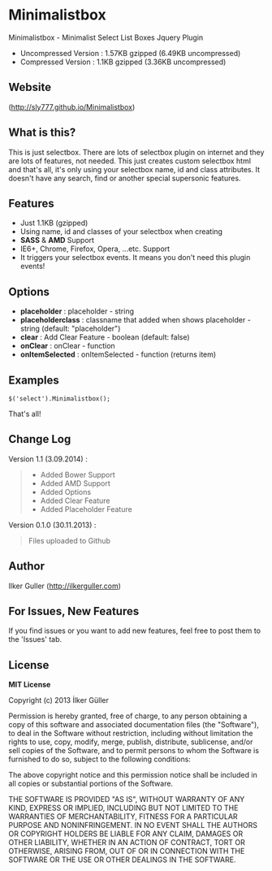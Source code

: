 Minimalistbox
=============

Minimalistbox - Minimalist Select List Boxes Jquery Plugin

- Uncompressed Version : 1.57KB gzipped (6.49KB uncompressed)
- Compressed Version : 1.1KB gzipped (3.36KB uncompressed)

Website
-------
(http://sly777.github.io/Minimalistbox)

What is this?
-------------
This is just selectbox. There are lots of selectbox plugin on internet and they are lots of features, not needed. This just creates custom selectbox html and that's all, it's only using your selectbox name, id and class attributes. It doesn't have any search, find or another special supersonic features.


Features
--------
- Just 1.1KB (gzipped)
- Using name, id and classes of your selectbox when creating
- __SASS__ & __AMD__ Support
- IE6+, Chrome, Firefox, Opera, ...etc. Support
- It triggers your selectbox events. It means you don't need this plugin events!

Options
--------
- __placeholder__ : placeholder - string
- __placeholderclass__ : classname that added when shows placeholder - string (default: "placeholder")
- __clear__ : Add Clear Feature - boolean (default: false)
- __onClear__ : onClear - function
- __onItemSelected__ : onItemSelected - function (returns item)

Examples
--------
```
$('select').Minimalistbox();
```
That's all!


Change Log
--------
Version 1.1 (3.09.2014) :
> - Added Bower Support
> - Added AMD Support
> - Added Options
> - Added Clear Feature
> - Added Placeholder Feature

Version 0.1.0 (30.11.2013) :
> Files uploaded to Github


Author
----------------------------------
Ilker Guller (http://ilkerguller.com)


For Issues, New Features
----------------------------------
If you find issues or you want to add new features, feel free to post them to the 'Issues' tab.


License
----------------------------------
**MIT License**

Copyright (c) 2013 İlker Güller

Permission is hereby granted, free of charge, to any person
obtaining a copy of this software and associated documentation
files (the "Software"), to deal in the Software without
restriction, including without limitation the rights to use,
copy, modify, merge, publish, distribute, sublicense, and/or sell
copies of the Software, and to permit persons to whom the
Software is furnished to do so, subject to the following
conditions:

The above copyright notice and this permission notice shall be
included in all copies or substantial portions of the Software.

THE SOFTWARE IS PROVIDED "AS IS", WITHOUT WARRANTY OF ANY KIND,
EXPRESS OR IMPLIED, INCLUDING BUT NOT LIMITED TO THE WARRANTIES
OF MERCHANTABILITY, FITNESS FOR A PARTICULAR PURPOSE AND
NONINFRINGEMENT. IN NO EVENT SHALL THE AUTHORS OR COPYRIGHT
HOLDERS BE LIABLE FOR ANY CLAIM, DAMAGES OR OTHER LIABILITY,
WHETHER IN AN ACTION OF CONTRACT, TORT OR OTHERWISE, ARISING
FROM, OUT OF OR IN CONNECTION WITH THE SOFTWARE OR THE USE OR
OTHER DEALINGS IN THE SOFTWARE.